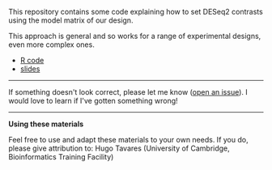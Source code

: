 This repository contains some code explaining how to set DESeq2 contrasts using the model matrix of our design. 

This approach is general and so works for a range of experimental designs, even more complex ones. 

- [R code](DESeq2_contrasts.md)
- [slides](https://docs.google.com/presentation/d/1B9zW1_F-kBqQEu4xqxIJrudYP5DecytYMRR6bY4H6aM/edit?usp=sharing)

----

If something doesn't look correct, please let me know ([open an issue](https://github.com/tavareshugo/tutorial_DESeq2_contrasts/issues/new)). 
I would love to learn if I've gotten something wrong!

----

**Using these materials**

Feel free to use and adapt these materials to your own needs. 
If you do, please give attribution to: Hugo Tavares (University of Cambridge, Bioinformatics Training Facility)
